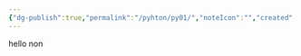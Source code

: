 ```yaml
---
{"dg-publish":true,"permalink":"/pyhton/py01/","noteIcon":"","created":"2025-06-09T00:18:19.082+05:30"}
---
```


hello
non